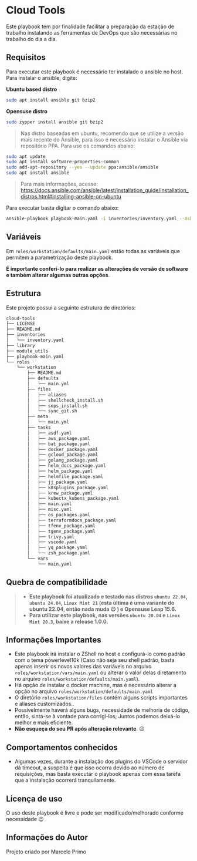 Cloud Tools
=========

Este playbook tem por finalidade facilitar a preparação da estação de trabalho instalando as ferramentas de DevOps que são necessárias no trabalho do dia a dia.


Requisitos
------------

Para executar este playbook é necessário ter instalado o ansible no host. Para instalar o ansible, digite:

**Ubuntu based distro**
```sh
sudo apt install ansible git bzip2
```

**Opensuse distro**
```sh
sudo zypper install ansible git bzip2
```

> Nas distro baseadas em ubuntu, recomendo que se utilize a versão mais recente do Ansible, para isso é necessário instalar o Ansible via repositório PPA. Para use os comandos abaixo:

```bash
sudo apt update
sudo apt install software-properties-common
sudo add-apt-repository --yes --update ppa:ansible/ansible
sudo apt install ansible
```

> Para mais informações, acesse: https://docs.ansible.com/ansible/latest/installation_guide/installation_distros.html#installing-ansible-on-ubuntu

Para executar basta digitar o comando abaixo:

```sh
ansible-playbook playbook-main.yaml -i inventories/inventory.yaml --ask-become-pass
```

Variáveis
--------------

Em ```roles/workstation/defaults/main.yaml``` estão todas as variáveis que permitem a parametrização deste playbook. 

**É importante conferí-lo para realizar as alterações de versão de software e também alterar algumas outras opções**.


Estrutura
------------

Este projeto possui a seguinte estrutura de diretórios:

```sh
cloud-tools
├── LICENSE
├── README.md
├── inventories
│   └── inventory.yaml
├── library
├── module_utils
├── playbook-main.yaml
└── roles
    └── workstation
        ├── README.md
        ├── defaults
        │   └── main.yml
        ├── files
        │   ├── aliases
        │   ├── shellcheck_install.sh
        │   ├── sops_install.sh
        │   └── sync_git.sh
        ├── meta
        │   └── main.yml
        ├── tasks
        │   ├── asdf.yaml
        │   ├── aws_package.yaml
        │   ├── bat_package.yaml
        │   ├── docker_package.yaml
        │   ├── gcloud_package.yaml
        │   ├── golang_package.yaml
        │   ├── helm_docs_package.yaml
        │   ├── helm_package.yaml
        │   ├── helmfile_package.yaml
        │   ├── jj_package.yaml
        │   ├── k8splugins_package.yaml
        │   ├── krew_package.yaml
        │   ├── kubectx_kubens_package.yaml
        │   ├── main.yaml
        │   ├── misc.yaml
        │   ├── os_packages.yaml
        │   ├── terraformdocs_package.yaml
        │   ├── tfenv_package.yaml
        │   ├── tgenv_package.yaml
        │   ├── trivy.yaml
        │   ├── vscode.yaml
        │   ├── yq_package.yaml
        │   └── zsh_package.yaml
        └── vars
            └── main.yaml

```

Quebra de compatibilidade
-------

> - **Este playbook foi atualizado e testado nas distros ```ubuntu 22.04```, ```ubuntu 24.04```, ```Linux Mint 21``` (esta última é uma variante do ubuntu 22.04, então nada muda :wink: ) e Opensuse Leap 15.6.**
> - **Para utilizar este playbook, nas versões ```ubuntu 20.04``` e ```Linux Mint 20.3```, baixe a release 1.0.0.**

Informações Importantes
-------

- Este playbook irá instalar o ZShell no host e configurá-lo como padrão com o tema powerlevel10k (Caso não seja seu shell padrão, basta apenas inserir os novos valores das variáveis no arquivo ```roles/workstation/vars/main.yaml``` ou alterar o valor delas diretamento no arquivo ```roles/workstation/defaults/main.yaml```).
- Há opção de instalar o docker machine, mas é necessário alterar a opção no arquivo ```roles/workstation/defaults/main.yaml```
- O diretório ```roles/workstation/files``` contém alguns scripts importantes e aliases customizados..
- Possivelmente haverá alguns bugs, necessidade de melhoria de código, então, sinta-se à vontade para corrigí-los; Juntos podemos deixá-lo melhor e mais eficiente.
- **Não esqueça do seu PR após alteração relevante**. :wink:

Comportamentos conhecidos
-------

- Algumas vezes, durante a instalação dos plugins do VSCode o servidor dá timeout, a suspeita é que isso ocorra devido ao número de requisições, mas basta executar o playbook apenas com essa tarefa que a instalação ocorrerá tranquilamente.

Licença de uso
------------------

O uso deste playbook é livre e pode ser modificado/melhorado conforme necessidade :wink:

Informações do Autor
------------------

Projeto criado por Marcelo Primo
